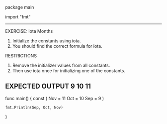 package main

import "fmt"

 ---------------------------------------------------------
 EXERCISE: Iota Months

  1. Initialize the constants using iota.
  2. You should find the correct formula for iota.

 RESTRICTIONS
  1. Remove the initializer values from all constants.
  2. Then use iota once for initializing one of the
     constants.

 EXPECTED OUTPUT
  9 10 11
 ---------------------------------------------------------

func main() {
	const (
		Nov = 11
		Oct = 10
		Sep = 9
	)

	fmt.Println(Sep, Oct, Nov)
}